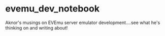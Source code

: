 evemu_dev_notebook
==================

Aknor's musings on EVEmu server emulator development....see what he's thinking on and writing about!
